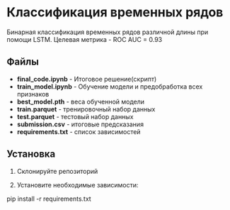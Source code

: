 # Классификация временных рядов

Бинарная классификация временных рядов различной длины при помощи LSTM.
Целевая метрика - ROC AUC = 0.93

## Файлы

- **final_code.ipynb** - Итоговое решение(скрипт)
- **train_model.ipynb** - Обучение модели и предобработка всех признаков
- **best_model.pth** - веса обученной модели
- **train.parquet** - тренировочный набор данных
- **test.parquet** - тестовый набор данных
- **submission.csv** - итоговые предсказания
- **requirements.txt** - список зависимостей

## Установка

1. Склонируйте репозиторий



2. Установите необходимые зависимости:

pip install -r requirements.txt





